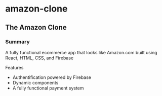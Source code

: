 # amazon-clone
## The Amazon Clone 
### Summary
A fully functional ecommerce app that looks like Amazon.com built using React, HTML, CSS, and Firebase

Features
- Authentification powered by Firebase
- Dynamic components
- A fully functional payment system